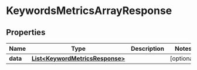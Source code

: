 

# KeywordsMetricsArrayResponse

## Properties

Name | Type | Description | Notes
------------ | ------------- | ------------- | -------------
**data** | [**List&lt;KeywordMetricsResponse&gt;**](KeywordMetricsResponse.md) |  |  [optional]




